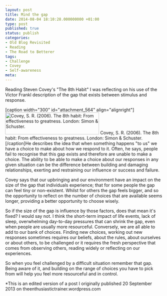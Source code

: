 ```yaml
---
layout: post
title: Mind the gap
date: 2014-08-04 18:10:28.000000000 +01:00
type: post
published: true
status: publish
categories:
- Old Blog Revisited
- Reading
- The Road to Betterer
tags:
- Challenge
- Covey
- Self-awareness
meta:
---
```

<p>Reading Steven Covey's "The 8th Habit" I was reflecting on his use of the Victor Frankl description of the gap that exists between stimulus and response.</p>
<p>[caption width="300" id="attachment_564" align="alignright"]<a href="http://theenthusiastictrainer.files.wordpress.com/2013/09/slide21.png"><img class="size-medium wp-image-564" src="{{ site.baseurl }}/assets/slide21.png?w=300" alt="Covey, S. R. (2006). The 8th habit: From effectiveness to greatness. London: Simon &amp; Schuster." width="300" height="70" /></a> Covey, S. R. (2006). The 8th habit: From effectiveness to greatness. London: Simon &amp; Schuster.[/caption]He describes the idea that when something happens "to us" we have a choice to make about how we respond to it. Often, he says, people fail to recognise that this gap exists and therefore are unable to make a choice. The ability to be able to make a choice about our responses in any given situation can be the difference between building and damaging relationships, exerting and restraining our influence or success and failure.</p>
<p>Covey says that our upbringing and our environment have an impact on the size of the gap that individuals experience; that for some people the gap can feel tiny or non-existent. Whilst for others the gap feels bigger, and so the opportunity to reflect on the number of choices that are available seems longer, providing a better opportunity to choose wisely.</p>
<p>So if the size of the gap is influence by those factors, does that mean it's fixed? I would say not. I think the short-term impact of life events, lack of sleep, overwhelming day-to-day pressures that can shrink the gap, even when people are usually more resourceful. Conversely, we are all able to add to our bank of choices. Finding new choices, working out new responses sometimes requires our beliefs, about the rules, about ourselves or about others, to be challenged or it requires the fresh perspective that comes from observing others, reading widely or reflecting on our experiences.</p>
<p>So when you feel challenged by a difficult situation remember that gap. Being aware of it, and building on the range of choices you have to pick from will help you feel more resourceful and in control.</p>
<p>*This is an edited version of a post I originally published 20 September 2013 on theenthusiastictrainer.wordpress.com</p>
